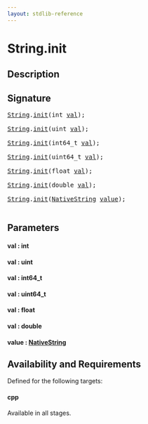 ```yaml
---
layout: stdlib-reference
---
```


# String\.init

## Description





## Signature 

<pre>
<a href="index.md" class="code_type">String</a>.<a href="init.md">init</a>(<span class="code_keyword">int</span> <a href="init.md#decl-val" class="code_param">val</a>);

<a href="index.md" class="code_type">String</a>.<a href="init.md">init</a>(<span class="code_keyword">uint</span> <a href="init.md#decl-val" class="code_param">val</a>);

<a href="index.md" class="code_type">String</a>.<a href="init.md">init</a>(int64_t <a href="init.md#decl-val" class="code_param">val</a>);

<a href="index.md" class="code_type">String</a>.<a href="init.md">init</a>(uint64_t <a href="init.md#decl-val" class="code_param">val</a>);

<a href="index.md" class="code_type">String</a>.<a href="init.md">init</a>(<span class="code_keyword">float</span> <a href="init.md#decl-val" class="code_param">val</a>);

<a href="index.md" class="code_type">String</a>.<a href="init.md">init</a>(<span class="code_keyword">double</span> <a href="init.md#decl-val" class="code_param">val</a>);

<a href="index.md" class="code_type">String</a>.<a href="init.md">init</a>(<a href="../nativestring-06/index.md" class="code_type">NativeString</a> <a href="init.md#decl-value" class="code_param">value</a>);

</pre>

## Parameters

####  <a id="decl-val"></a>val  : int
####  <a id="decl-val"></a>val  : uint
####  <a id="decl-val"></a>val  : int64\_t
####  <a id="decl-val"></a>val  : uint64\_t
####  <a id="decl-val"></a>val  : float
####  <a id="decl-val"></a>val  : double
####  <a id="decl-value"></a>value  : [NativeString](../nativestring-06/index.md)

## Availability and Requirements

Defined for the following targets:

#### cpp
Available in all stages.




<script>
// Fix .md links to .html when on ReadTheDocs
if (window.location.hostname.includes('readthedocs') || 
    window.location.hostname.includes('rtfd.io')) {
  document.addEventListener('DOMContentLoaded', function() {
    const links = document.querySelectorAll('a');
    links.forEach(link => {
      if (link.getAttribute('href') && link.getAttribute('href').endsWith('.md')) {
        link.href = link.href.replace(/\.md($|#|\?)/, '.html$1');
      }
    });
  });
}
</script>
